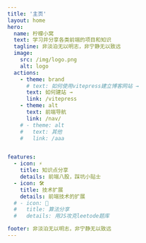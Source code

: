 ```yaml
---
title: '主页'
layout: home
hero:
  name: 柠檬小窝
  text: 学习并分享各类前端的项目和知识
  tagline: 非淡泊无以明志，非宁静无以致远
  image:
    src: /img/logo.png
    alt: logo
  actions:
    - theme: brand
      # text: 如何使用vitepress建立博客网站 →
      text: 如何建站 →
      link: /vitepress
    - theme: alt
      text: 前端导航
      link: /nav/
    # - theme: alt
    #   text: 其他
    #   link: /aaa


features:
  - icon: ⚡️
    title: 知识点分享
    details: 前端八股，踩坑小贴士
  - icon: 🛠️
    title: 技术扩展
    details: 前端技术的扩展
  # - icon: 🖖
  #   title: 算法分享
  #   details: 用JS攻克leetode题库

footer: 非淡泊无以明志，非宁静无以致远
---
```

